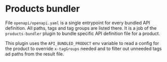 # Products bundler

File `openapi/openapi.yaml` is a single entrypoint for every bundled API definition.
All paths, tags and tag groups are listed there. It is a job of the `products-bundler`
plugin to bundle specific API definition file for a product.

This plugin uses the `API_BUNDLED_PRODUCT` env variable to read a config for the product
to override `x-tagGroups` needed and to filter out unneeded tags ad paths from the result file.
